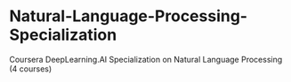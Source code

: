 # Natural-Language-Processing-Specialization
Coursera DeepLearning.AI Specialization on Natural Language Processing (4 courses)
